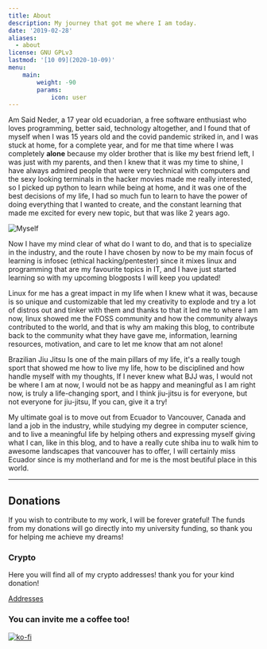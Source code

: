 ```yaml
---
title: About
description: My journey that got me where I am today.
date: '2019-02-28'
aliases:
  - about
license: GNU GPLv3
lastmod: '[10 09](2020-10-09)'
menu:
    main: 
        weight: -90
        params:
            icon: user
---
```


Am Said Neder, a 17 year old ecuadorian, a free software enthusiast who loves programming, better said, technology altogether, and I found that of myself when I was 15 years old and the covid pandemic striked in, and I was stuck at home, for a complete year, and for me that time where I was completely **alone** because my older brother that is like my best friend left, I was just with my parents, and then I knew that it was my time to shine, I have always admired people that were very technical with computers and the sexy looking terminals in the hacker movies made me really interested, so I picked up python to learn while being at home, and it was one of the best decisions of my life, I had so much fun to learn to have the power of doing everything that I wanted to create, and the constant learning that made me excited for every new topic, but that was like 2 years ago.

![Myself](/images/memain.jpg)

Now I have my mind clear of what do I want to do, and that is to specialize in the industry, and the route I have chosen by now to be my main focus of learning is infosec (ethical hacking/pentester) since it mixes linux and programming that are my favourite topics in IT, and I have just started learning so with my upcoming blogposts I will keep you updated!

Linux for me has a great impact in my life when I knew what it was, because is so unique and customizable that led my creativity to explode and try a lot of distros out and tinker with them and thanks to that it led me to where I am now, linux showed me the FOSS community and how the community always contributed to the world, and that is why am making this blog, to contribute back to the community what they have gave me, information, learning resources, motivation, and care to let me know that am not alone!

Brazilian Jiu Jitsu Is one of the main pillars of my life, it's a really tough sport that showed me how to live my life, how to be disciplined and how handle myself with my thoughts, If I never knew what BJJ was, I would not be where I am at now, I would not be as happy and meaningful as I am right now, is truly a life-changing sport, and I think jiu-jitsu is for everyone, but not everyone for jiu-jitsu, If you can, give it a try!

My ultimate goal is to move out from Ecuador to Vancouver, Canada and land a job in the industry, while studying my degree in computer science, and to live a meaningful life by helping others and expressing myself giving what I can, like in this blog, and to have a really cute shiba inu to walk him to awesome landscapes that vancouver has to offer, I will certainly miss Ecuador since is my motherland and for me is the most beutiful place in this world.

* * *

## Donations

If you wish to contribute to my work, I will be forever grateful! The funds from my donations will go directly into my university funding, so thank you for helping me achieve my dreams!

### Crypto

Here you will find all of my crypto addresses! thank you for your kind donation!

[Addresses](https://gist.github.com/crazyc4t/0d459308d72c44432a973ff92cedd863)

### You can invite me a coffee too!

[![ko-fi](https://ko-fi.com/img/githubbutton_sm.svg)](https://ko-fi.com/darthneder)

